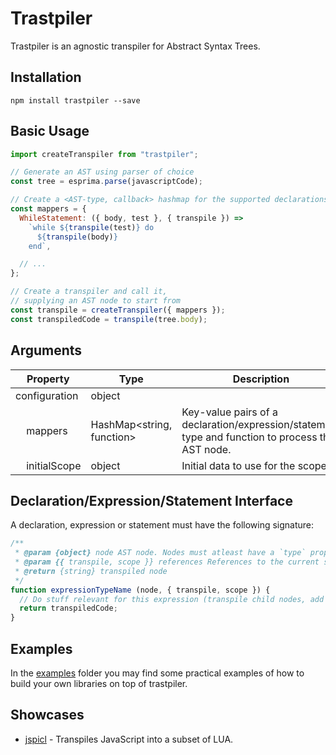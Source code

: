 # Trastpiler
Trastpiler is an agnostic transpiler for Abstract Syntax Trees.

## Installation
```
npm install trastpiler --save
```

## Basic Usage
```js
import createTranspiler from "trastpiler";

// Generate an AST using parser of choice
const tree = esprima.parse(javascriptCode);

// Create a <AST-type, callback> hashmap for the supported declarations, statements and expressions.
const mappers = {
  WhileStatement: ({ body, test }, { transpile }) =>
    `while ${transpile(test)} do
      ${transpile(body)}
    end`,

  // ...
};

// Create a transpiler and call it,
// supplying an AST node to start from
const transpile = createTranspiler({ mappers });
const transpiledCode = transpile(tree.body);
```

## Arguments
| Property              | Type                      | Description |
|-----------------------|---------------------------|-------------|
| configuration         | object                    |             |
| &nbsp;&nbsp;&nbsp;&nbsp;mappers       | HashMap<string, function> | Key-value pairs of a declaration/expression/statement type and function to process the AST node. |
| &nbsp;&nbsp;&nbsp;&nbsp;initialScope  | object                    | Initial data to use for the scope. |

## Declaration/Expression/Statement Interface
A declaration, expression or statement must have the following signature:
```js
/**
 * @param {object} node AST node. Nodes must atleast have a `type` property
 * @param {{ transpile, scope }} references References to the current scope and transpiler function - optional.
 * @return {string} transpiled node
 */
function expressionTypeName (node, { transpile, scope }) {
  // Do stuff relevant for this expression (transpile child nodes, add variables to scope etc)
  return transpiledCode;
}
```

## Examples
In the [examples](examples/) folder you may find some practical examples of how to build your own libraries on top of trastpiler.

## Showcases
* [jspicl](https://github.com/AgronKabashi/jspicl) - Transpiles JavaScript into a subset of LUA.
